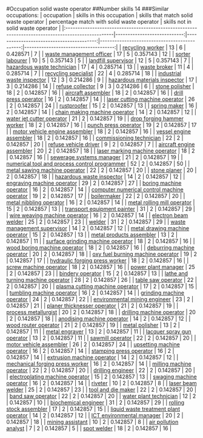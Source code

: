 #Occupation solid waste operator
##Number skills 14
###Similar occupations:
| occupation                                                                                        |   skills in this occupation |   skills that match solid waste operator |   percentage match with solid waste operator |   skills not in solid waste operator |
|:--------------------------------------------------------------------------------------------------|----------------------------:|-----------------------------------------:|---------------------------------------------:|-------------------------------------:|
| [recycling worker](recycling_worker.md)                                                           |                          13 |                                        6 |                                     0.428571 |                                    7 |
| [waste management officer](waste_management_officer.md)                                           |                          17 |                                        5 |                                     0.357143 |                                   12 |
| [sorter labourer](sorter_labourer.md)                                                             |                          10 |                                        5 |                                     0.357143 |                                    5 |
| [landfill supervisor](landfill_supervisor.md)                                                     |                          12 |                                        5 |                                     0.357143 |                                    7 |
| [hazardous waste technician](hazardous_waste_technician.md)                                       |                          17 |                                        4 |                                     0.285714 |                                   13 |
| [waste broker](waste_broker.md)                                                                   |                          11 |                                        4 |                                     0.285714 |                                    7 |
| [recycling specialist](recycling_specialist.md)                                                   |                          22 |                                        4 |                                     0.285714 |                                   18 |
| [industrial waste inspector](industrial_waste_inspector.md)                                       |                          12 |                                        3 |                                     0.214286 |                                    9 |
| [hazardous materials inspector](hazardous_materials_inspector.md)                                 |                          17 |                                        3 |                                     0.214286 |                                   14 |
| [refuse collector](refuse_collector.md)                                                           |                           9 |                                        3 |                                     0.214286 |                                    6 |
| [stone polisher](stone_polisher.md)                                                               |                          18 |                                        2 |                                     0.142857 |                                   16 |
| [aircraft assembler](aircraft_assembler.md)                                                       |                          18 |                                        2 |                                     0.142857 |                                   16 |
| [drill press operator](drill_press_operator.md)                                                   |                          16 |                                        2 |                                     0.142857 |                                   14 |
| [laser cutting machine operator](laser_cutting_machine_operator.md)                               |                          26 |                                        2 |                                     0.142857 |                                   24 |
| [rustproofer](rustproofer.md)                                                                     |                          15 |                                        2 |                                     0.142857 |                                   13 |
| [spring maker](spring_maker.md)                                                                   |                          16 |                                        2 |                                     0.142857 |                                   14 |
| [chain making machine operator](chain_making_machine_operator.md)                                 |                          14 |                                        2 |                                     0.142857 |                                   12 |
| [water jet cutter operator](water_jet_cutter_operator.md)                                         |                          21 |                                        2 |                                     0.142857 |                                   19 |
| [drop forging hammer worker](drop_forging_hammer_worker.md)                                       |                          18 |                                        2 |                                     0.142857 |                                   16 |
| [punch press operator](punch_press_operator.md)                                                   |                          19 |                                        2 |                                     0.142857 |                                   17 |
| [motor vehicle engine assembler](motor_vehicle_engine_assembler.md)                               |                          18 |                                        2 |                                     0.142857 |                                   16 |
| [vessel engine assembler](vessel_engine_assembler.md)                                             |                          18 |                                        2 |                                     0.142857 |                                   16 |
| [commissioning technician](commissioning_technician.md)                                           |                          22 |                                        2 |                                     0.142857 |                                   20 |
| [refuse vehicle driver](refuse_vehicle_driver.md)                                                 |                           9 |                                        2 |                                     0.142857 |                                    7 |
| [aircraft engine assembler](aircraft_engine_assembler.md)                                         |                          20 |                                        2 |                                     0.142857 |                                   18 |
| [laser marking machine operator](laser_marking_machine_operator.md)                               |                          18 |                                        2 |                                     0.142857 |                                   16 |
| [sewerage systems manager](sewerage_systems_manager.md)                                           |                          21 |                                        2 |                                     0.142857 |                                   19 |
| [numerical tool and process control programmer](numerical_tool_and_process_control_programmer.md) |                          52 |                                        2 |                                     0.142857 |                                   50 |
| [metal sawing machine operator](metal_sawing_machine_operator.md)                                 |                          22 |                                        2 |                                     0.142857 |                                   20 |
| [stone planer](stone_planer.md)                                                                   |                          20 |                                        2 |                                     0.142857 |                                   18 |
| [hazardous waste inspector](hazardous_waste_inspector.md)                                         |                          14 |                                        2 |                                     0.142857 |                                   12 |
| [engraving machine operator](engraving_machine_operator.md)                                       |                          29 |                                        2 |                                     0.142857 |                                   27 |
| [boring machine operator](boring_machine_operator.md)                                             |                          16 |                                        2 |                                     0.142857 |                                   14 |
| [computer numerical control machine operator](computer_numerical_control_machine_operator.md)     |                          19 |                                        2 |                                     0.142857 |                                   17 |
| [boilermaker](boilermaker.md)                                                                     |                          22 |                                        2 |                                     0.142857 |                                   20 |
| [metal nibbling operator](metal_nibbling_operator.md)                                             |                          16 |                                        2 |                                     0.142857 |                                   14 |
| [metal rolling mill operator](metal_rolling_mill_operator.md)                                     |                          15 |                                        2 |                                     0.142857 |                                   13 |
| [transport equipment painter](transport_equipment_painter.md)                                     |                          31 |                                        2 |                                     0.142857 |                                   29 |
| [wire weaving machine operator](wire_weaving_machine_operator.md)                                 |                          16 |                                        2 |                                     0.142857 |                                   14 |
| [electron beam welder](electron_beam_welder.md)                                                   |                          25 |                                        2 |                                     0.142857 |                                   23 |
| [welder](welder.md)                                                                               |                          31 |                                        2 |                                     0.142857 |                                   29 |
| [waste management supervisor](waste_management_supervisor.md)                                     |                          14 |                                        2 |                                     0.142857 |                                   12 |
| [metal drawing machine operator](metal_drawing_machine_operator.md)                               |                          15 |                                        2 |                                     0.142857 |                                   13 |
| [metal products assembler](metal_products_assembler.md)                                           |                          13 |                                        2 |                                     0.142857 |                                   11 |
| [surface grinding machine operator](surface_grinding_machine_operator.md)                         |                          18 |                                        2 |                                     0.142857 |                                   16 |
| [wood boring machine operator](wood_boring_machine_operator.md)                                   |                          18 |                                        2 |                                     0.142857 |                                   16 |
| [deburring machine operator](deburring_machine_operator.md)                                       |                          20 |                                        2 |                                     0.142857 |                                   18 |
| [oxy fuel burning machine operator](oxy_fuel_burning_machine_operator.md)                         |                          19 |                                        2 |                                     0.142857 |                                   17 |
| [hydraulic forging press worker](hydraulic_forging_press_worker.md)                               |                          18 |                                        2 |                                     0.142857 |                                   16 |
| [screw machine operator](screw_machine_operator.md)                                               |                          18 |                                        2 |                                     0.142857 |                                   16 |
| [power plant manager](power_plant_manager.md)                                                     |                          25 |                                        2 |                                     0.142857 |                                   23 |
| [bindery operator](bindery_operator.md)                                                           |                          15 |                                        2 |                                     0.142857 |                                   13 |
| [lathe and turning machine operator](lathe_and_turning_machine_operator.md)                       |                          28 |                                        2 |                                     0.142857 |                                   26 |
| [table saw operator](table_saw_operator.md)                                                       |                          22 |                                        2 |                                     0.142857 |                                   20 |
| [plasma cutting machine operator](plasma_cutting_machine_operator.md)                             |                          17 |                                        2 |                                     0.142857 |                                   15 |
| [tumbling machine operator](tumbling_machine_operator.md)                                         |                          16 |                                        2 |                                     0.142857 |                                   14 |
| [grinding machine operator](grinding_machine_operator.md)                                         |                          24 |                                        2 |                                     0.142857 |                                   22 |
| [environmental mining engineer](environmental_mining_engineer.md)                                 |                          23 |                                        2 |                                     0.142857 |                                   21 |
| [planer thicknesser operator](planer_thicknesser_operator.md)                                     |                          21 |                                        2 |                                     0.142857 |                                   19 |
| [process metallurgist](process_metallurgist.md)                                                   |                          20 |                                        2 |                                     0.142857 |                                   18 |
| [drilling machine operator](drilling_machine_operator.md)                                         |                          20 |                                        2 |                                     0.142857 |                                   18 |
| [anodising machine operator](anodising_machine_operator.md)                                       |                          14 |                                        2 |                                     0.142857 |                                   12 |
| [wood router operator](wood_router_operator.md)                                                   |                          21 |                                        2 |                                     0.142857 |                                   19 |
| [metal polisher](metal_polisher.md)                                                               |                          13 |                                        2 |                                     0.142857 |                                   11 |
| [metal engraver](metal_engraver.md)                                                               |                          13 |                                        2 |                                     0.142857 |                                   11 |
| [lacquer spray gun operator](lacquer_spray_gun_operator.md)                                       |                          13 |                                        2 |                                     0.142857 |                                   11 |
| [sawmill operator](sawmill_operator.md)                                                           |                          22 |                                        2 |                                     0.142857 |                                   20 |
| [motor vehicle assembler](motor_vehicle_assembler.md)                                             |                          26 |                                        2 |                                     0.142857 |                                   24 |
| [upsetting machine operator](upsetting_machine_operator.md)                                       |                          16 |                                        2 |                                     0.142857 |                                   14 |
| [stamping press operator](stamping_press_operator.md)                                             |                          16 |                                        2 |                                     0.142857 |                                   14 |
| [extrusion machine operator](extrusion_machine_operator.md)                                       |                          14 |                                        2 |                                     0.142857 |                                   12 |
| [mechanical forging press worker](mechanical_forging_press_worker.md)                             |                          16 |                                        2 |                                     0.142857 |                                   14 |
| [milling machine operator](milling_machine_operator.md)                                           |                          22 |                                        2 |                                     0.142857 |                                   20 |
| [drilling engineer](drilling_engineer.md)                                                         |                          22 |                                        2 |                                     0.142857 |                                   20 |
| [electroplating machine operator](electroplating_machine_operator.md)                             |                          15 |                                        2 |                                     0.142857 |                                   13 |
| [swaging machine operator](swaging_machine_operator.md)                                           |                          16 |                                        2 |                                     0.142857 |                                   14 |
| [riveter](riveter.md)                                                                             |                          10 |                                        2 |                                     0.142857 |                                    8 |
| [laser beam welder](laser_beam_welder.md)                                                         |                          25 |                                        2 |                                     0.142857 |                                   23 |
| [tool and die maker](tool_and_die_maker.md)                                                       |                          22 |                                        2 |                                     0.142857 |                                   20 |
| [band saw operator](band_saw_operator.md)                                                         |                          22 |                                        2 |                                     0.142857 |                                   20 |
| [water plant technician](water_plant_technician.md)                                               |                          12 |                                        2 |                                     0.142857 |                                   10 |
| [biochemical engineer](biochemical_engineer.md)                                                   |                          31 |                                        2 |                                     0.142857 |                                   29 |
| [rolling stock assembler](rolling_stock_assembler.md)                                             |                          17 |                                        2 |                                     0.142857 |                                   15 |
| [liquid waste treatment plant operator](liquid_waste_treatment_plant_operator.md)                 |                          14 |                                        2 |                                     0.142857 |                                   12 |
| [ICT environmental manager](ICT_environmental_manager.md)                                         |                          20 |                                        2 |                                     0.142857 |                                   18 |
| [mining assistant](mining_assistant.md)                                                           |                          10 |                                        2 |                                     0.142857 |                                    8 |
| [air pollution analyst](air_pollution_analyst.md)                                                 |                           7 |                                        2 |                                     0.142857 |                                    5 |
| [spot welder](spot_welder.md)                                                                     |                          18 |                                        2 |                                     0.142857 |                                   16 |

